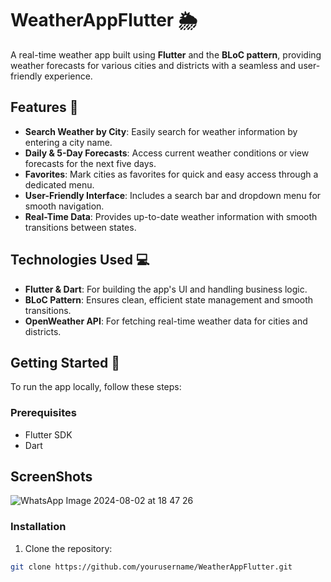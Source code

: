 # WeatherAppFlutter 🌦️

A real-time weather app built using **Flutter** and the **BLoC pattern**, providing weather forecasts for various cities and districts with a seamless and user-friendly experience.

## Features 🌟

- **Search Weather by City**: Easily search for weather information by entering a city name.
- **Daily & 5-Day Forecasts**: Access current weather conditions or view forecasts for the next five days.
- **Favorites**: Mark cities as favorites for quick and easy access through a dedicated menu.
- **User-Friendly Interface**: Includes a search bar and dropdown menu for smooth navigation.
- **Real-Time Data**: Provides up-to-date weather information with smooth transitions between states.

## Technologies Used 💻

- **Flutter & Dart**: For building the app's UI and handling business logic.
- **BLoC Pattern**: Ensures clean, efficient state management and smooth transitions.
- **OpenWeather API**: For fetching real-time weather data for cities and districts.

## Getting Started 🚀

To run the app locally, follow these steps:

### Prerequisites

- Flutter SDK
- Dart


## ScreenShots
![WhatsApp Image 2024-08-02 at 18 47 26](https://github.com/user-attachments/assets/78d5ec93-4c2e-4fcd-b0d0-847bb4a6e3a4)


### Installation

1. Clone the repository:

```bash
git clone https://github.com/yourusername/WeatherAppFlutter.git
